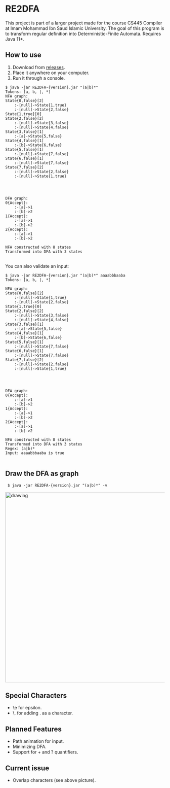 
# RE2DFA
This project is part of a larger project made for the course CS445 Compiler at Imam Mohammad Ibn Saud Islamic University. The goal of this program is to transform regular definition into Deterministic-Finite Automata. Requires Java 11+.
## How to use
1. Download from <a href="">releases</a>.
2. Place it anywhere on your computer.
3. Run it through a console.
<pre>
<code>$ java -jar RE2DFA-{version}.jar "(a|b)*"
Tokens: [a, b, |, *]
NFA graph:
State{0,false}[2]
	:-[null]->State{1,true}
	:-[null]->State{2,false}
State{1,true}[0]
State{2,false}[2]
	:-[null]->State{3,false}
	:-[null]->State{4,false}
State{3,false}[1]
	:-[a]->State{5,false}
State{4,false}[1]
	:-[b]->State{6,false}
State{5,false}[1]
	:-[null]->State{7,false}
State{6,false}[1]
	:-[null]->State{7,false}
State{7,false}[2]
	:-[null]->State{2,false}
	:-[null]->State{1,true}




DFA graph:
0{Accept}:
	:-[a]->1
	:-[b]->2
1{Accept}:
	:-[a]->1
	:-[b]->2
2{Accept}:
	:-[a]->1
	:-[b]->2

NFA constructed with 8 states
Transformed into DFA with 3 states
</code>
</pre>
You can also validate an input:
<pre>
<code>$ java -jar RE2DFA-{version}.jar "(a|b)*" aaaabbbaaba
Tokens: [a, b, |, *]

NFA graph:
State{0,false}[2]
	:-[null]->State{1,true}
	:-[null]->State{2,false}
State{1,true}[0]
State{2,false}[2]
	:-[null]->State{3,false}
	:-[null]->State{4,false}
State{3,false}[1]
	:-[a]->State{5,false}
State{4,false}[1]
	:-[b]->State{6,false}
State{5,false}[1]
	:-[null]->State{7,false}
State{6,false}[1]
	:-[null]->State{7,false}
State{7,false}[2]
	:-[null]->State{2,false}
	:-[null]->State{1,true}




DFA graph:
0{Accept}:
	:-[a]->1
	:-[b]->2
1{Accept}:
	:-[a]->1
	:-[b]->2
2{Accept}:
	:-[a]->1
	:-[b]->2

NFA constructed with 8 states
Transformed into DFA with 3 states
Regex: (a|b)*
Input: aaaabbbaaba is true
</code>
</pre>
## Draw the DFA as graph
<pre>
<code> $ java -jar RE2DFA-{version}.jar "(a|b)*" -v </code>
</pre>
<img src="https://i.imgur.com/ytk6Brc.png" alt="drawing" width="600px"/>

## Special Characters
- \e for epsilon.
- \\. for adding . as a character.
## Planned Features
- Path animation for input.
- Minimizing DFA.
- Support for + and ? quantifiers.
## Current issue
- Overlap characters (see above picture).

